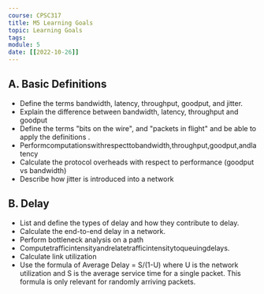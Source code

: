 ```yaml
---
course: CPSC317
title: M5 Learning Goals
topic: Learning Goals
tags:
module: 5
date: [[2022-10-26]]
---
```



## A. Basic Definitions
-  Define the terms bandwidth, latency, throughput, goodput, and jitter.
-   Explain the difference between bandwidth, latency, throughput and goodput
-   Define the terms "bits on the wire", and "packets in flight" and be able to apply the definitions .
-   Performcomputationswithrespecttobandwidth,throughput,goodput,andlatency
-   Calculate the protocol overheads with respect to performance (goodput vs bandwidth)
-   Describe how jitter is introduced into a network

## B. Delay
- List and define the types of delay and how they contribute to delay.
- Calculate the end-to-end delay in a network.
- Perform bottleneck analysis on a path
- Computetrafficintensityandrelatetrafficintensitytoqueuingdelays.
- Calculate link utilization
- Use the formula of Average Delay = S/(1-U) where U is the network utilization and S is the average service time for a single packet. This formula is only relevant for randomly arriving packets.